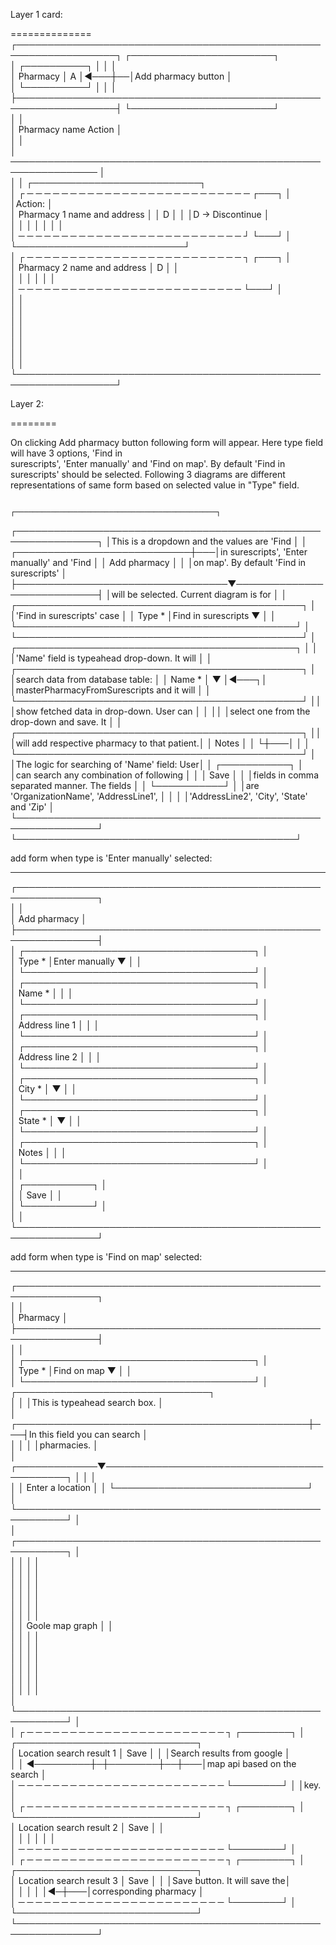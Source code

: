 Layer 1 card:
                                                                                                     
==============                                                                                                     
┌──────────────────────────────────────────────────────────────────┐  ┌───────────────────────┐                    
│                                                  ┌──────────┐    │  │                       │                    
│ Pharmacy                                         │    A     │◀───┼──│Add pharmacy button    │                    
│                                                  └──────────┘    │  │                       │                    
├──────────────────────────────────────────────────────────────────┤  └───────────────────────┘                    
│                                                                  │                                               
│  Pharmacy name                                      Action       │                                               
│                                                                  │                                               
│ ──────────────────────────────────────────────────────────────── │                                               
│                                                                  │  ┌───────────────────────────┐                
│ ┌ ─ ─ ─ ─ ─ ─ ─ ─ ─ ─ ─ ─ ─ ─ ─ ─ ─ ─ ─ ─ ─ ─ ─ ─ ─ ─   ┌───┐    │  │Action:                    │                
│  Pharmacy 1 name and address                         │  │ D │    │  │D -> Discontinue           │                
│ │                                                       │   │    │  │                           │                
│  ─ ─ ─ ─ ─ ─ ─ ─ ─ ─ ─ ─ ─ ─ ─ ─ ─ ─ ─ ─ ─ ─ ─ ─ ─ ─ ┘  └───┘    │  └───────────────────────────┘                
│ ┌ ─ ─ ─ ─ ─ ─ ─ ─ ─ ─ ─ ─ ─ ─ ─ ─ ─ ─ ─ ─ ─ ─ ─ ─ ─ ┐   ┌───┐    │                                               
│  Pharmacy 2 name and address                            │ D │    │                                               
│ │                                                   │   │   │    │                                               
│  ─ ─ ─ ─ ─ ─ ─ ─ ─ ─ ─ ─ ─ ─ ─ ─ ─ ─ ─ ─ ─ ─ ─ ─ ─ ─    └───┘    │                                               
│                                                                  │                                               
│                                                                  │                                               
│                                                                  │                                               
│                                                                  │                                               
│                                                                  │                                               
│                                                                  │                                               
│                                                                  │                                               
└──────────────────────────────────────────────────────────────────┘                                               
                                                                                                                   
Layer 2:
                                                                                                          
========                                                                                                           
                                                                                                                   
On clicking Add pharmacy button following form will appear. Here type field will have 3 options, 'Find in          
surescripts', 'Enter manually' and 'Find on map'. By default 'Find in surescripts' should be selected. Following 3 
diagrams are different representations of same form based on selected value in "Type" field.                       
                                                                                                                   
                                                                    ┌─────────────────────────────────────────────┐
┌───────────────────────────────────────────────────────────────┐   │This is a dropdown and the values are 'Find  │
│                                  ┌────────────────────────────┼───│in surescripts', 'Enter manually' and 'Find  │
│ Add pharmacy                     │                            │   │on map'. By default 'Find in surescripts'    │
├──────────────────────────────────▼────────────────────────────┤   │will be selected. Current diagram is for     │
│          ┌──────────────────────────────────────────────┐     │   │'Find in surescripts' case                   │
│ Type *   │Find in surescripts                        ▼  │     │   └─────────────────────────────────────────────┘
│          └──────────────────────────────────────────────┘     │   ┌─────────────────────────────────────────────┐
│                                                               │   │'Name' field is typeahead drop-down. It will │
│          ┌──────────────────────────────────────────────┐     │   │search data from database table:             │
│ Name *   │                                           ▼  │◀───┐│   │masterPharmacyFromSurescripts and it will    │
│          └──────────────────────────────────────────────┘    ││   │show fetched data in drop-down. User can     │
│                                                              ││   │select one from the drop-down and save. It   │
│          ┌──────────────────────────────────────────────┐    ││   │will add respective pharmacy to that patient.│
│ Notes    │                                              │    └┼───│                                             │
│          └──────────────────────────────────────────────┘     │   │The logic for searching of 'Name' field: User│
│                                             ┌───────────┐     │   │can search any combination of following      │
│                                             │   Save    │     │   │fields in comma separated manner. The fields │
│                                             └───────────┘     │   │are 'OrganizationName', 'AddressLine1',      │
│                                                               │   │'AddressLine2', 'City', 'State' and 'Zip'    │
└───────────────────────────────────────────────────────────────┘   └─────────────────────────────────────────────┘
                                                                                                                   
                                                                                                                   
                                                                                                                   
                                                                                                                   
add form when type is 'Enter manually' selected:
                                                                  
------------------------------------------------                                                                   
                                                                                                                   
┌───────────────────────────────────────────────────────────────┐                                                  
│                                                               │                                                  
│ Add pharmacy                                                  │                                                  
├───────────────────────────────────────────────────────────────┤                                                  
│                   ┌─────────────────────────────────────┐     │                                                  
│ Type *            │Enter manually                    ▼  │     │                                                  
│                   └─────────────────────────────────────┘     │                                                  
│                   ┌─────────────────────────────────────┐     │                                                  
│ Name *            │                                     │     │                                                  
│                   └─────────────────────────────────────┘     │                                                  
│                   ┌─────────────────────────────────────┐     │                                                  
│ Address line 1    │                                     │     │                                                  
│                   └─────────────────────────────────────┘     │                                                  
│                   ┌─────────────────────────────────────┐     │                                                  
│ Address line 2    │                                     │     │                                                  
│                   └─────────────────────────────────────┘     │                                                  
│                   ┌─────────────────────────────────────┐     │                                                  
│ City *            │                                  ▼  │     │                                                  
│                   └─────────────────────────────────────┘     │                                                  
│                   ┌─────────────────────────────────────┐     │                                                  
│ State *           │                                  ▼  │     │                                                  
│                   └─────────────────────────────────────┘     │                                                  
│                   ┌─────────────────────────────────────┐     │                                                  
│ Notes             │                                     │     │                                                  
│                   └─────────────────────────────────────┘     │                                                  
│                                                               │                                                  
│                                             ┌───────────┐     │                                                  
│                                             │   Save    │     │                                                  
│                                             └───────────┘     │                                                  
│                                                               │                                                  
└───────────────────────────────────────────────────────────────┘                                                  
                                                                                                                   
add form when type is 'Find on map' selected:
                                                                     
---------------------------------------------                                                                      
                                                                                                                   
┌───────────────────────────────────────────────────────────────┐                                                  
│                                                               │                                                  
│ Pharmacy                                                      │                                                  
├───────────────────────────────────────────────────────────────┤                                                  
│                                                               │                                                  
│                    ┌─────────────────────────────────────┐    │                                                  
│  Type *            │Find on map                       ▼  │    │                                                  
│                    └─────────────────────────────────────┘    │   ┌───────────────────────────────┐              
│                                                               │   │This is typeahead search box.  │              
│               ┌───────────────────────────────────────────────┼───┤In this field you can search   │              
│               │                                               │   │pharmacies.                    │              
│ ┌─────────────▼────────────────────────────────────────────┐  │   │                               │              
│ │ Enter a location                                         │  │   └───────────────────────────────┘              
│ └──────────────────────────────────────────────────────────┘  │                                                  
│ ┌──────────────────────────────────────────────────────────┐  │                                                  
│ │                                                          │  │                                                  
│ │                                                          │  │                                                  
│ │                                                          │  │                                                  
│ │                                                          │  │                                                  
│ │                                                          │  │                                                  
│ │                                                          │  │                                                  
│ │                     Goole map graph                      │  │                                                  
│ │                                                          │  │                                                  
│ │                                                          │  │                                                  
│ │                                                          │  │                                                  
│ │                                                          │  │                                                  
│ │                                                          │  │                                                  
│ │                                                          │  │                                                  
│ └──────────────────────────────────────────────────────────┘  │                                                  
│ ┌ ─ ─ ─ ─ ─ ─ ─ ─ ─ ─ ─ ─ ─ ─ ─ ─ ─ ─ ─ ─ ─ ─ ─ ┐ ┌────────┐  │   ┌─────────────────────────────┐                
│  Location search result 1                         │  Save  │  │   │Search results from google   │                
│ │                                     ◀─────────┼─┼────────┼──┼───│map api based on the search  │                
│  ─ ─ ─ ─ ─ ─ ─ ─ ─ ─ ─ ─ ─ ─ ─ ─ ─ ─ ─ ─ ─ ─ ─ ─  └────────┘  │   │key.                         │                
│ ┌ ─ ─ ─ ─ ─ ─ ─ ─ ─ ─ ─ ─ ─ ─ ─ ─ ─ ─ ─ ─ ─ ─ ─ ┐ ┌────────┐  │   └─────────────────────────────┘                
│  Location search result 2                         │  Save  │  │                                                  
│ │                                               │ │        │  │                                                  
│  ─ ─ ─ ─ ─ ─ ─ ─ ─ ─ ─ ─ ─ ─ ─ ─ ─ ─ ─ ─ ─ ─ ─ ─  └────────┘  │                                                  
│ ┌ ─ ─ ─ ─ ─ ─ ─ ─ ─ ─ ─ ─ ─ ─ ─ ─ ─ ─ ─ ─ ─ ─ ─ ┐ ┌────────┐  │   ┌─────────────────────────────┐                
│  Location search result 3                         │  Save  │  │   │Save button. It will save the│                
│ │                                               │ │        │◀─┼───│corresponding pharmacy       │                
│  ─ ─ ─ ─ ─ ─ ─ ─ ─ ─ ─ ─ ─ ─ ─ ─ ─ ─ ─ ─ ─ ─ ─ ─  └────────┘  │   └─────────────────────────────┘                
└───────────────────────────────────────────────────────────────┘                                                  